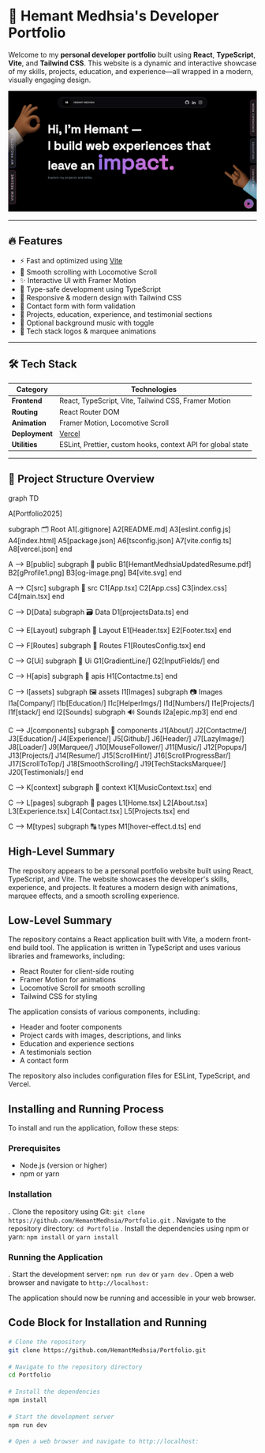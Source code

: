 # 🚀 Hemant Medhsia's Developer Portfolio

Welcome to my **personal developer portfolio** built using **React**, **TypeScript**, **Vite**, and **Tailwind CSS**. This website is a dynamic and interactive showcase of my skills, projects, education, and experience—all wrapped in a modern, visually engaging design.

![Portfolio Preview](public/og-image.png)

---

## 🔥 Features

- ⚡ Fast and optimized using [Vite](https://vitejs.dev/)
- 🌈 Smooth scrolling with Locomotive Scroll
- ✨ Interactive UI with Framer Motion
- 🧠 Type-safe development using TypeScript
- 🎨 Responsive & modern design with Tailwind CSS
- 💌 Contact form with form validation
- 💼 Projects, education, experience, and testimonial sections
- 🎵 Optional background music with toggle
- 🔁 Tech stack logos & marquee animations

---

## 🛠️ Tech Stack

| Category       | Technologies                                                                 |
| -------------- | ---------------------------------------------------------------------------- |
| **Frontend**   | React, TypeScript, Vite, Tailwind CSS, Framer Motion                         |
| **Routing**    | React Router DOM                                                             |
| **Animation**  | Framer Motion, Locomotive Scroll                                             |
| **Deployment** | [Vercel](https://vercel.com)                                                 |
| **Utilities**  | ESLint, Prettier, custom hooks, context API for global state                 |

---

## 📁 Project Structure Overview
graph TD

  A[Portfolio2025]

  subgraph 🗂️ Root
    A1[.gitignore]
    A2[README.md]
    A3[eslint.config.js]
    A4[index.html]
    A5[package.json]
    A6[tsconfig.json]
    A7[vite.config.ts]
    A8[vercel.json]
  end

  A --> B[public]
  subgraph 📂 public
    B1[HemantMedhsiaUpdatedResume.pdf]
    B2[gProfile1.png]
    B3[og-image.png]
    B4[vite.svg]
  end

  A --> C[src]
  subgraph 📂 src
    C1[App.tsx]
    C2[App.css]
    C3[index.css]
    C4[main.tsx]
  end

  C --> D[Data]
  subgraph 🗃️ Data
    D1[projectsData.ts]
  end

  C --> E[Layout]
  subgraph 🎯 Layout
    E1[Header.tsx]
    E2[Footer.tsx]
  end

  C --> F[Routes]
  subgraph 🚦 Routes
    F1[RoutesConfig.tsx]
  end

  C --> G[Ui]
  subgraph 🎨 Ui
    G1[GradientLine/]
    G2[InputFields/]
  end

  C --> H[apis]
  subgraph 🔌 apis
    H1[Contactme.ts]
  end

  C --> I[assets]
  subgraph 🖼️ assets
    I1[Images]
    subgraph 📷 Images
      I1a[Company/]
      I1b[Education/]
      I1c[HelperImgs/]
      I1d[Numbers/]
      I1e[Projects/]
      I1f[stack/]
    end
    I2[Sounds]
    subgraph 🔊 Sounds
      I2a[epic.mp3]
    end
  end

  C --> J[components]
  subgraph 🧩 components
    J1[About/]
    J2[Contactme/]
    J3[Education/]
    J4[Experience/]
    J5[Github/]
    J6[Header/]
    J7[LazyImage/]
    J8[Loader/]
    J9[Marquee/]
    J10[MouseFollower/]
    J11[Music/]
    J12[Popups/]
    J13[Projects/]
    J14[Resume/]
    J15[ScrollHint/]
    J16[ScrollProgressBar/]
    J17[ScrollToTop/]
    J18[SmoothScrolling/]
    J19[TechStacksMarquee/]
    J20[Testimonials/]
  end

  C --> K[context]
  subgraph 🧠 context
    K1[MusicContext.tsx]
  end

  C --> L[pages]
  subgraph 📄 pages
    L1[Home.tsx]
    L2[About.tsx]
    L3[Experience.tsx]
    L4[Contact.tsx]
    L5[Projects.tsx]
  end

  C --> M[types]
  subgraph 🔠 types
    M1[hover-effect.d.ts]
  end

## High-Level Summary

The repository appears to be a personal portfolio website built using React, TypeScript, and Vite. The website showcases the developer's skills, experience, and projects. It features a modern design with animations, marquee effects, and a smooth scrolling experience.

## Low-Level Summary

The repository contains a React application built with Vite, a modern front-end build tool. The application is written in TypeScript and uses various libraries and frameworks, including:

* React Router for client-side routing
* Framer Motion for animations
* Locomotive Scroll for smooth scrolling
* Tailwind CSS for styling

The application consists of various components, including:

* Header and footer components
* Project cards with images, descriptions, and links
* Education and experience sections
* A testimonials section
* A contact form

The repository also includes configuration files for ESLint, TypeScript, and Vercel.

## Installing and Running Process

To install and run the application, follow these steps:

### Prerequisites

* Node.js (version  or higher)
* npm or yarn

### Installation

. Clone the repository using Git: `git clone https://github.com/HemantMedhsia/Portfolio.git`
. Navigate to the repository directory: `cd Portfolio`
. Install the dependencies using npm or yarn: `npm install` or `yarn install`

### Running the Application

. Start the development server: `npm run dev` or `yarn dev`
. Open a web browser and navigate to `http://localhost:`

The application should now be running and accessible in your web browser.

## Code Block for Installation and Running

`````bash
# Clone the repository
git clone https://github.com/HemantMedhsia/Portfolio.git

# Navigate to the repository directory
cd Portfolio

# Install the dependencies
npm install

# Start the development server
npm run dev

# Open a web browser and navigate to http://localhost:
`````
